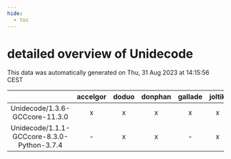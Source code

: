 ```yaml
---
hide:
  - toc
---
```


detailed overview of Unidecode
==============================


This data was automatically generated on Thu, 31 Aug 2023 at 14:15:56 CEST  

| |accelgor|doduo|donphan|gallade|joltik|skitty|swalot|victini|
| :---: | :---: | :---: | :---: | :---: | :---: | :---: | :---: | :---: |
|Unidecode/1.3.6-GCCcore-11.3.0|x|x|x|x|x|x|x|x|
|Unidecode/1.1.1-GCCcore-8.3.0-Python-3.7.4|-|x|x|-|x|x|-|x|
